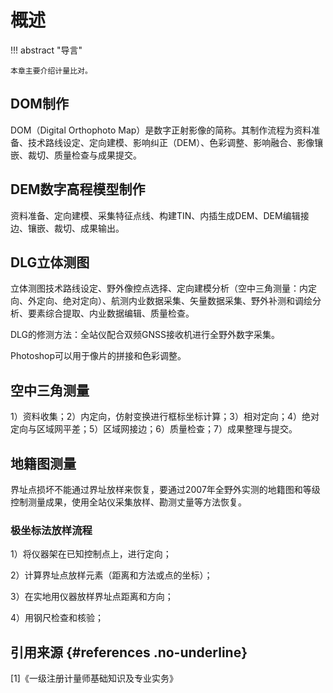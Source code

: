 # 概述

!!! abstract "导言"

    本章主要介绍计量比对。     

## DOM制作

DOM（Digital Orthophoto Map）是数字正射影像的简称。其制作流程为资料准备、技术路线设定、定向建模、影响纠正（DEM）、色彩调整、影响融合、影像镶嵌、裁切、质量检查与成果提交。

## DEM数字高程模型制作

资料准备、定向建模、采集特征点线、构建TIN、内插生成DEM、DEM编辑接边、镶嵌、裁切、成果输出。

## DLG立体测图

立体测图技术路线设定、野外像控点选择、定向建模分析（空中三角测量：内定向、外定向、绝对定向）、航测内业数据采集、矢量数据采集、野外补测和调绘分析、要素综合提取、内业数据编辑、质量检查。

DLG的修测方法：全站仪配合双频GNSS接收机进行全野外数字采集。

Photoshop可以用于像片的拼接和色彩调整。

## 空中三角测量

1）资料收集；2）内定向，仿射变换进行框标坐标计算；3）相对定向；4）绝对定向与区域网平差；5）区域网接边；6）质量检查；7）成果整理与提交。

## 地籍图测量

界址点损坏不能通过界址放样来恢复，要通过2007年全野外实测的地籍图和等级控制测量成果，使用全站仪采集放样、勘测丈量等方法恢复。  

### 极坐标法放样流程

1）将仪器架在已知控制点上，进行定向；  

2）计算界址点放样元素（距离和方法或点的坐标）；  

3）在实地用仪器放样界址点距离和方向；  

4）用钢尺检查和核验；  






## 引用来源 {#references .no-underline}
<div id="refer-anchor"></div>
 [1]《一级注册计量师基础知识及专业实务》  
